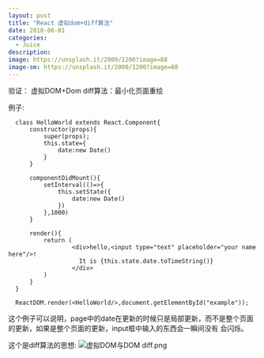 ```yaml
---
layout: post
title: "React 虚拟dom+diff算法"
date: 2018-06-01
categories:
  - Juice
description: 
image: https://unsplash.it/2000/1200?image=88
image-sm: https://unsplash.it/2000/1200?image=88
---
```


验证：
虚拟DOM+Dom diff算法：最小化页面重绘

例子:
```
  class HelloWorld extends React.Component{
      constructor(props){
          super(props);
          this.state={
              date:new Date()
          }
      }

      componentDidMount(){
          setInterval(()=>{
              this.setState({
                  date:new Date()
              })
          },1000)
      }

      render(){
          return (
                  <div>hello,<input type="text" placeholder="your name here"/>!
                    It is {this.state.date.toTimeString()}
                  </div>
          )
      }
  }

  ReactDOM.render(<HelloWorld/>,document.getElementById("example"));
```

这个例子可以说明，page中的date在更新的时候只是局部更新，而不是整个页面的更新，如果是整个页面的更新，input框中输入的东西会一瞬间没有  会闪烁。

这个是diff算法的思想:
![虚拟DOM与DOM diff.png](https://upload-images.jianshu.io/upload_images/3378252-a8179c614055c16d.png?imageMogr2/auto-orient/strip%7CimageView2/2/w/1240)
